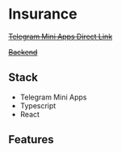 # Insurance

~~[Telegram Mini Apps Direct Link]()~~

~~[Backend]()~~

## Stack

- Telegram Mini Apps
- Typescript
- React

## Features
